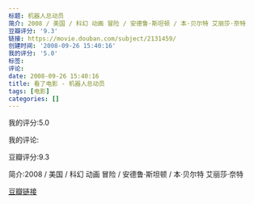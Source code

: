 ```yaml
---
标题: 机器人总动员
简介: 2008 / 美国 / 科幻 动画 冒险 / 安德鲁·斯坦顿 / 本·贝尔特 艾丽莎·奈特
豆瓣评分: '9.3'
链接: https://movie.douban.com/subject/2131459/
创建时间: '2008-09-26 15:40:16'
我的评分: '5.0'
标签:
评论:
date: 2008-09-26 15:40:16
title: 看了电影 - 机器人总动员
tags: [电影]
categories: []
---
```


我的评分:5.0

我的评论:

豆瓣评分:9.3

简介:2008 / 美国 / 科幻 动画 冒险 / 安德鲁·斯坦顿 / 本·贝尔特 艾丽莎·奈特

[豆瓣链接](https://movie.douban.com/subject/2131459/)

